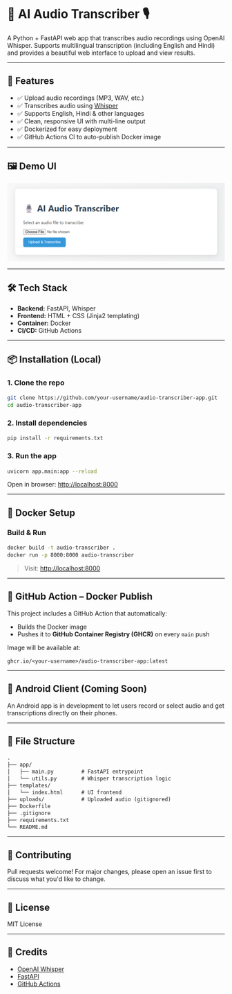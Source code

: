 # 🧠 AI Audio Transcriber 🎙️

A Python + FastAPI web app that transcribes audio recordings using OpenAI Whisper. Supports multilingual transcription (including English and Hindi) and provides a beautiful web interface to upload and view results.

---

## 🚀 Features

- ✅ Upload audio recordings (MP3, WAV, etc.)
- ✅ Transcribes audio using [Whisper](https://github.com/openai/whisper)
- ✅ Supports English, Hindi & other languages
- ✅ Clean, responsive UI with multi-line output
- ✅ Dockerized for easy deployment
- ✅ GitHub Actions CI to auto-publish Docker image

---

## 🖼️ Demo UI

![Main Screen](screenshots/main_screen.png)

---

## 🛠️ Tech Stack

- **Backend:** FastAPI, Whisper
- **Frontend:** HTML + CSS (Jinja2 templating)
- **Container:** Docker
- **CI/CD:** GitHub Actions

---

## 📦 Installation (Local)

### 1. Clone the repo

```bash
git clone https://github.com/your-username/audio-transcriber-app.git
cd audio-transcriber-app
```

### 2. Install dependencies

```bash
pip install -r requirements.txt
```

### 3. Run the app

```bash
uvicorn app.main:app --reload
```

Open in browser: [http://localhost:8000](http://localhost:8000)

---

## 🐳 Docker Setup

### Build & Run

```bash
docker build -t audio-transcriber .
docker run -p 8000:8000 audio-transcriber
```

> Visit: [http://localhost:8000](http://localhost:8000)

---

## 📡 GitHub Action – Docker Publish

This project includes a GitHub Action that automatically:
- Builds the Docker image
- Pushes it to **GitHub Container Registry (GHCR)** on every `main` push

Image will be available at:

```
ghcr.io/<your-username>/audio-transcriber-app:latest
```

---

## 📱 Android Client (Coming Soon)

An Android app is in development to let users record or select audio and get transcriptions directly on their phones.

---

## 📁 File Structure

```
.
├── app/
│   ├── main.py         # FastAPI entrypoint
│   └── utils.py        # Whisper transcription logic
├── templates/
│   └── index.html      # UI frontend
├── uploads/            # Uploaded audio (gitignored)
├── Dockerfile
├── .gitignore
├── requirements.txt
└── README.md
```

---

## 🤝 Contributing

Pull requests welcome! For major changes, please open an issue first to discuss what you'd like to change.

---

## 📄 License

MIT License

---

## 🙌 Credits

- [OpenAI Whisper](https://github.com/openai/whisper)
- [FastAPI](https://fastapi.tiangolo.com/)
- [GitHub Actions](https://docs.github.com/en/actions)
```